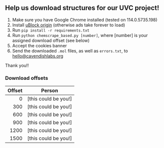 ## Help us download structures for our UVC project!

1. Make sure you have Google Chrome installed (tested on 114.0.5735.198)
2. Install [uBlock origin](https://ublockorigin.com/) (otherwise ads take forever to load)
3. Run `pip install -r requirements.txt`
4. Run `python chemscrape_based.py [number]`, where [number] is your assigned download offset (see below)
5. Accept the cookies banner
6. Send the downloaded `.mol` files, as well as `errors.txt`, to hello@cavendishlabs.org

Thank you!!


### Download offsets


| Offset | Person       |
|-------:|-------------|
|   0    | [this could be you!]         |
|   300  | [this could be you!]       |
|   600  | [this could be you!]       |
|   900  | [this could be you!]       |
|   1200  | [this could be you!]       |
|   1500  | [this could be you!]       |
